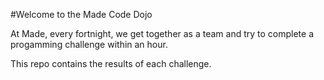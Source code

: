 #Welcome to the Made Code Dojo

At Made, every fortnight, we get together as a team and try to complete a progamming challenge within an hour.

This repo contains the results of each challenge.